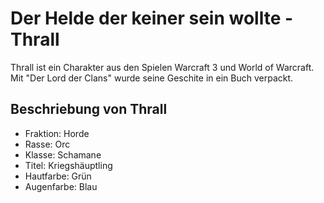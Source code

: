 # Der Helde der keiner sein wollte - Thrall

Thrall ist ein Charakter aus den Spielen Warcraft 3 und World of Warcraft. Mit "Der Lord der Clans" wurde seine Geschite in ein Buch verpackt.

## Beschriebung von Thrall
* Fraktion: Horde
* Rasse: Orc
* Klasse: Schamane
* Titel: Kriegshäuptling
* Hautfarbe: Grün
* Augenfarbe: Blau


